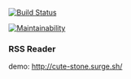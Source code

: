 [![Build Status](https://travis-ci.org/blazecolour/project-lvl3-s330.svg?branch=master)](https://travis-ci.org/blazecolour/project-lvl3-s330)

[![Maintainability](https://api.codeclimate.com/v1/badges/ef4cfa51b9c9bb53d1ae/maintainability)](https://codeclimate.com/github/blazecolour/project-lvl3-s330/maintainability)

### RSS Reader

demo: http://cute-stone.surge.sh/